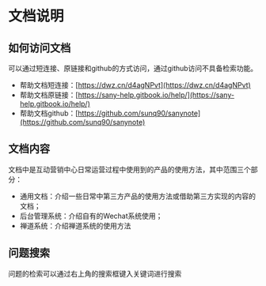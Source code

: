 # 文档说明

## 如何访问文档

可以通过短连接、原链接和github的方式访问，通过github访问不具备检索功能。

* 帮助文档短连接：[https://dwz.cn/d4agNPvt](https://dwz.cn/d4agNPvt)
* 帮助文档原链接：[https://sany-help.gitbook.io/help/](https://sany-help.gitbook.io/help/)
* 帮助文档github：[https://github.com/sunq90/sanynote](https://github.com/sunq90/sanynote)

## 文档内容

文档中是互动营销中心日常运营过程中使用到的产品的使用方法，其中范围三个部分：

* 通用文档：介绍一些日常中第三方产品的使用方法或借助第三方实现的内容的文档；
* 后台管理系统：介绍自有的Wechat系统使用；
* 禅道系统：介绍禅道系统的使用方法

## 问题搜索

问题的检索可以通过右上角的搜索框键入关键词进行搜索

